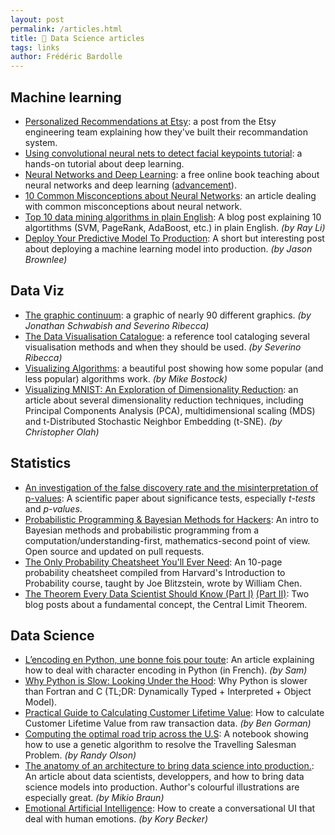 ```yaml
---
layout: post
permalink: /articles.html
title: 📄 Data Science articles
tags: links
author: Frédéric Bardolle
---
```


## Machine learning

* [Personalized Recommendations at Etsy](https://codeascraft.com/2014/11/17/personalized-recommendations-at-etsy/): a post from the Etsy engineering team explaining how they've built their recommandation system.
* [Using convolutional neural nets to detect facial keypoints tutorial](http://danielnouri.org/notes/2014/12/17/using-convolutional-neural-nets-to-detect-facial-keypoints-tutorial/): a hands-on tutorial about deep learning.
* [Neural Networks and Deep Learning](http://neuralnetworksanddeeplearning.com/): a free online book teaching about neural networks and deep learning ([advancement](http://neuralnetworksanddeeplearning.com/chap1.html#implementing_our_network_to_classify_digits)).
* [10 Common Misconceptions about Neural Networks](http://www.stuartreid.co.za/misconceptions-about-neural-networks/): an article dealing with common misconceptions about neural network.
* [Top 10 data mining algorithms in plain English](http://rayli.net/blog/data/top-10-data-mining-algorithms-in-plain-english/): A blog post explaining 10 algortithms (SVM, PageRank, AdaBoost, etc.) in plain English. *(by Ray Li)*
* [Deploy Your Predictive Model To Production](http://machinelearningmastery.com/deploy-machine-learning-model-to-production): A short but interesting post about deploying a machine learning model into production. *(by Jason Brownlee)*

## Data Viz

* [The graphic continuum](http://thumbnails-visually.netdna-ssl.com/the-graphic-continuum_5429904a31995.jpg): a graphic of nearly 90 different graphics. *(by Jonathan Schwabish and Severino Ribecca)*
* [The Data Visualisation Catalogue](http://datavizcatalogue.com/): a reference tool cataloging several visualisation methods and when they should be used. *(by Severino Ribecca)*
* [Visualizing Algorithms](http://bost.ocks.org/mike/algorithms/): a beautiful post showing how some popular (and less popular) algorithms work. *(by Mike Bostock)*
* [Visualizing MNIST: An Exploration of Dimensionality Reduction](http://colah.github.io/posts/2014-10-Visualizing-MNIST/): an article about several dimensionality reduction techniques, including Principal Components Analysis (PCA), multidimensional scaling (MDS) and t-Distributed Stochastic Neighbor Embedding (t-SNE). *(by Christopher Olah)*


## Statistics

* [An investigation of the false discovery rate and the misinterpretation of p-values](http://rsos.royalsocietypublishing.org/content/1/3/140216): A scientific paper about significance tests, especially _t-tests_ and _p-values_.
* [Probabilistic Programming & Bayesian Methods for Hackers](http://camdavidsonpilon.github.io/Probabilistic-Programming-and-Bayesian-Methods-for-Hackers/): An intro to Bayesian methods and probabilistic programming from a computation/understanding-first, mathematics-second point of view. Open source and updated on pull requests.
* [The Only Probability Cheatsheet You'll Ever Need](http://static1.squarespace.com/static/54bf3241e4b0f0d81bf7ff36/t/55e9494fe4b011aed10e48e5/1441352015658/probability_cheatsheet.pdf): An 10-page probability cheatsheet compiled from Harvard's Introduction to Probability course, taught by Joe Blitzstein, wrote by William Chen.
* [The Theorem Every Data Scientist Should Know (Part I)](http://www.jeannicholashould.com/the-theorem-every-data-scientist-should-know.html) [(Part II)](http://www.jeannicholashould.com/the-theorem-every-data-scientist-should-know-2.html): Two blog posts about a fundamental concept, the Central Limit Theorem.

## Data Science

* [L’encoding en Python, une bonne fois pour toute](http://sametmax.com/lencoding-en-python-une-bonne-fois-pour-toute/): An article explaining how to deal with character encoding in Python (in French). *(by Sam)*
* [Why Python is Slow: Looking Under the Hood](https://jakevdp.github.io/blog/2014/05/09/why-python-is-slow/): Why Python is slower than Fortran and C (TL;DR: Dynamically Typed + Interpreted + Object Model).
* [Practical Guide to Calculating Customer Lifetime Value](http://gormanalysis.com/practical-guide-to-calculating-customer-lifetime-value-clv/): How to calculate Customer Lifetime Value from raw transaction data. *(by Ben Gorman)*
* [Computing the optimal road trip across the U.S](https://github.com/rhiever/Data-Analysis-and-Machine-Learning-Projects/blob/master/optimal-road-trip/Computing%20the%20optimal%20road%20trip%20across%20the%20U.S..ipynb): A notebook showing how to use a genetic algorithm to resolve the Travelling Salesman Problem. *(by Randy Olson)*
* [The anatomy of an architecture to bring data science into production.](https://www.oreilly.com/ideas/what-is-hardcore-data-science-in-practice): An article about data scientists, developpers, and how to bring data science models into production. Author's colourful illustrations are especially great. *(by Mikio Braun)*
* [Emotional Artificial Intelligence](http://www.primaryobjects.com/2016/10/24/emotional-artificial-intelligence/): How to create a conversational UI that deal with human emotions. *(by Kory Becker)*
